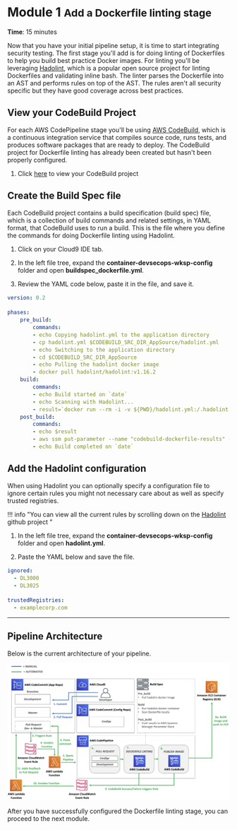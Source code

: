 # Module 1 <small>Add a Dockerfile linting stage</small>

**Time**: 15 minutes

Now that you have your initial pipeline setup, it is time to start integrating security testing.  The first stage you'll add is for doing linting of Dockerfiles to help you build best practice Docker images.  For linting you'll be leveraging <a href="https://github.com/hadolint/hadolint" target="_blank">Hadolint</a>, which is a popular open source project for linting Dockerfiles and validating inline bash. The linter parses the Dockerfile into an AST and performs rules on top of the AST.  The rules aren't all security specific but they have good coverage across best practices.

## View your CodeBuild Project

For each AWS CodePipeline stage you'll be using <a href="https://aws.amazon.com/codebuild/" target="_blank">AWS CodeBuild</a>, which is a continuous integration service that compiles source code, runs tests, and produces software packages that are ready to deploy.  The CodeBuild project for Dockerfile linting has already been created but hasn't been properly configured.  

1.  Click <a href="https://us-east-2.console.aws.amazon.com/codesuite/codebuild/projects/container-devsecops-wksp-build-dockerfile/details?region=us-east-2" target="_blank">here</a> to view your CodeBuild project

## Create the Build Spec file

Each CodeBuild project contains a build specification (build spec) file, which is a collection of build commands and related settings, in YAML format, that CodeBuild uses to run a build.   This is the file where you define the commands for doing Dockerfile linting using Hadolint. 

1.  Click on your Cloud9 IDE tab.

2.  In the left file tree, expand the **container-devsecops-wksp-config** folder and open **buildspec_dockerfile.yml**.

3.  Review the YAML code below, paste it in the file, and save it.

```yaml
version: 0.2

phases:
    pre_build:
        commands:
        - echo Copying hadolint.yml to the application directory
        - cp hadolint.yml $CODEBUILD_SRC_DIR_AppSource/hadolint.yml
        - echo Switching to the application directory
        - cd $CODEBUILD_SRC_DIR_AppSource
        - echo Pulling the hadolint docker image
        - docker pull hadolint/hadolint:v1.16.2
    build:
        commands:
        - echo Build started on `date`
        - echo Scanning with Hadolint...          
        - result=`docker run --rm -i -v ${PWD}/hadolint.yml:/.hadolint.yaml hadolint/hadolint:v1.16.2 hadolint -f json - < Dockerfile`
    post_build:
        commands:
        - echo $result
        - aws ssm put-parameter --name "codebuild-dockerfile-results" --type "String" --value "$result" --overwrite
        - echo Build completed on `date`
```

## Add the Hadolint configuration

When using Hadolint you can optionally specify a configuration file to ignore certain rules you might not necessary care about as well as specify trusted registries. 

!!! info "You can view all the current rules by scrolling down on the <a href="https://github.com/hadolint/hadolint" target="_blank">Hadolint</a> github project "

1.  In the left file tree, expand the **container-devsecops-wksp-config** folder and open **hadolint.yml**.

3.  Paste the YAML below and save the file.

```yaml
ignored: 
  - DL3000 
  - DL3025 
 
trustedRegistries: 
  - examplecorp.com 
```
---

## Pipeline Architecture

Below is the current architecture of your pipeline.

![Architecture](./images/01-arch.png "Pipeline Architecture")

After you have successfully configured the Dockerfile linting stage, you can proceed to the next module.
